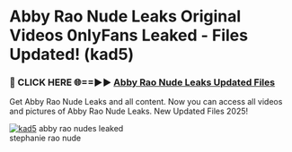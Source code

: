 # Abby Rao Nude Leaks Original Videos 0nlyFans Leaked - Files Updated! (kad5)

<h3>🔴 CLICK HERE 🌐==►► <a href="https://tinyurl.com/4mcuefdz" rel="nofollow">Abby Rao Nude Leaks Updated Files</a></h3>

Get Abby Rao Nude Leaks and all content. Now you can access all videos and pictures of Abby Rao Nude Leaks. New Updated Files 2025!

[![kad5](https://i.imgur.com/StAQSOY.gif)](https://tinyurl.com/4mcuefdz)
abby rao nudes leaked<br>
stephanie rao nude